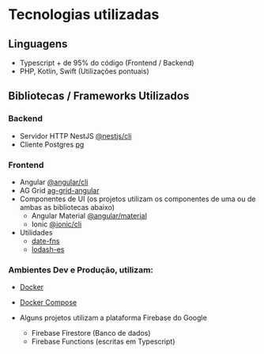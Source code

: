 # Tecnologias utilizadas

## Linguagens
 - Typescript + de 95% do código (Frontend / Backend)
 - PHP, Kotlin, Swift (Utilizações pontuais)

## Bibliotecas / Frameworks Utilizados

### Backend
 - Servidor HTTP NestJS [@nestjs/cli](https://docs.nestjs.com/)
 - Cliente Postgres [pg](https://node-postgres.com/)

### Frontend
 - Angular [@angular/cli](https://angular.io/docs)
 - AG Grid [ag-grid-angular](https://www.ag-grid.com/angular-grid/)
 - Componentes de UI (os projetos utilizam os componentes de uma ou de ambas as bibliotecas abaixo)
   - Angular Material [@angular/material](https://material.angular.io/)
   - Ionic [@ionic/cli](https://ionicframework.com/docs/components)
 - Utilidades
   - [date-fns](https://date-fns.org/docs/Getting-Started)
   - [lodash-es](https://lodash.com/)

### Ambientes Dev e Produção, utilizam:
 - [Docker](https://www.docker.com/get-started)
 - [Docker Compose](https://docs.docker.com/compose/)
 
 - Alguns projetos utilizam a plataforma Firebase do Google
   - Firebase Firestore (Banco de dados)
   - Firebase Functions (escritas em Typescript) 
 
